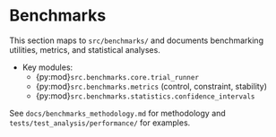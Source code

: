 # Benchmarks

This section maps to `src/benchmarks/` and documents benchmarking utilities, metrics, and statistical analyses.

- Key modules:
  - {py:mod}`src.benchmarks.core.trial_runner`
  - {py:mod}`src.benchmarks.metrics` (control, constraint, stability)
  - {py:mod}`src.benchmarks.statistics.confidence_intervals`

See `docs/benchmarks_methodology.md` for methodology and `tests/test_analysis/performance/` for examples.

